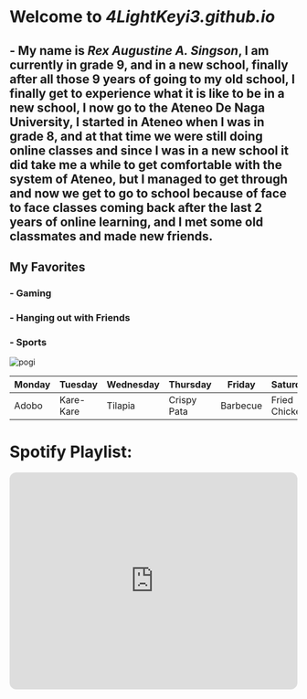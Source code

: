 # Welcome to *4LightKeyi3.github.io*


## - My name is *Rex Augustine A. Singson*, I am currently in grade 9, and in a new school, finally after all those 9 years of going to my old school, I finally get to experience what it is like to be in a new school, I now go to the Ateneo De Naga University, I started in Ateneo when I was in grade 8, and at that time we were still doing online classes and since I was in a new school it did take me a while to get comfortable with the system of Ateneo, but I managed to get through and now we get to go to school because of face to face classes coming back after the last 2 years of online learning, and I met some old classmates and made new friends. 


## My Favorites
### - Gaming 
### - Hanging out with Friends
### - Sports

![pogi](https://scontent-xsp1-2.xx.fbcdn.net/v/t1.15752-9/299738005_394916049451096_8925260609751482670_n.jpg?_nc_cat=104&ccb=1-7&_nc_sid=ae9488&_nc_eui2=AeGnfse-XhtVYu4mjkMCokFPuSlwhBHGnjK5KXCEEcaeMro9tbsFzmYXgCv5klaYWT1YG6qciLlxd2iXFlzdUEyj&_nc_ohc=S0NteulQZfMAX-jA-Sx&_nc_ht=scontent-xsp1-2.xx&oh=03_AdTbL4L5HrreYhgMSlmHqCa4IjxYC4k1IQJhRVvJOyTKYQ&oe=63A58645)


| Monday | Tuesday | Wednesday | Thursday | Friday | Saturday | Sunday |
| ------ | ------- | --------- | -------- | ------ | -------- | ------ |
| Adobo | Kare-Kare | Tilapia | Crispy Pata | Barbecue | Fried Chicken | Sinigang |


# Spotify Playlist:

<iframe style="border-radius:12px" src="https://open.spotify.com/embed/playlist/0WHcioiZHgnqbQzPSvfnqk?utm_source=generator" width="100%" height="380" frameBorder="0" allowfullscreen="" allow="autoplay; clipboard-write; encrypted-media; fullscreen; picture-in-picture" loading="lazy"></iframe>

